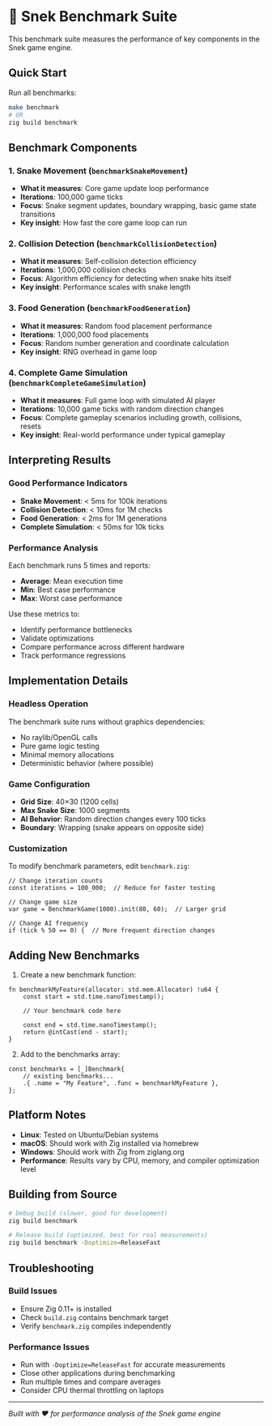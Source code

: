 # 🐍 Snek Benchmark Suite

This benchmark suite measures the performance of key components in the Snek game engine.

## Quick Start

Run all benchmarks:
```bash
make benchmark
# OR
zig build benchmark
```

## Benchmark Components

### 1. Snake Movement (`benchmarkSnakeMovement`)
- **What it measures**: Core game update loop performance
- **Iterations**: 100,000 game ticks
- **Focus**: Snake segment updates, boundary wrapping, basic game state transitions
- **Key insight**: How fast the core game loop can run

### 2. Collision Detection (`benchmarkCollisionDetection`)  
- **What it measures**: Self-collision detection efficiency
- **Iterations**: 1,000,000 collision checks
- **Focus**: Algorithm efficiency for detecting when snake hits itself
- **Key insight**: Performance scales with snake length

### 3. Food Generation (`benchmarkFoodGeneration`)
- **What it measures**: Random food placement performance
- **Iterations**: 1,000,000 food placements
- **Focus**: Random number generation and coordinate calculation
- **Key insight**: RNG overhead in game loop

### 4. Complete Game Simulation (`benchmarkCompleteGameSimulation`)
- **What it measures**: Full game loop with simulated AI player
- **Iterations**: 10,000 game ticks with random direction changes
- **Focus**: Complete gameplay scenarios including growth, collisions, resets
- **Key insight**: Real-world performance under typical gameplay

## Interpreting Results

### Good Performance Indicators
- **Snake Movement**: < 5ms for 100k iterations
- **Collision Detection**: < 10ms for 1M checks  
- **Food Generation**: < 2ms for 1M generations
- **Complete Simulation**: < 50ms for 10k ticks

### Performance Analysis
Each benchmark runs 5 times and reports:
- **Average**: Mean execution time
- **Min**: Best case performance  
- **Max**: Worst case performance

Use these metrics to:
- Identify performance bottlenecks
- Validate optimizations
- Compare performance across different hardware
- Track performance regressions

## Implementation Details

### Headless Operation
The benchmark suite runs without graphics dependencies:
- No raylib/OpenGL calls
- Pure game logic testing
- Minimal memory allocations
- Deterministic behavior (where possible)

### Game Configuration
- **Grid Size**: 40×30 (1200 cells)
- **Max Snake Size**: 1000 segments
- **AI Behavior**: Random direction changes every 100 ticks
- **Boundary**: Wrapping (snake appears on opposite side)

### Customization
To modify benchmark parameters, edit `benchmark.zig`:

```zig
// Change iteration counts
const iterations = 100_000;  // Reduce for faster testing

// Change game size  
var game = BenchmarkGame(1000).init(80, 60);  // Larger grid

// Change AI frequency
if (tick % 50 == 0) {  // More frequent direction changes
```

## Adding New Benchmarks

1. Create a new benchmark function:
```zig
fn benchmarkMyFeature(allocator: std.mem.Allocator) !u64 {
    const start = std.time.nanoTimestamp();
    
    // Your benchmark code here
    
    const end = std.time.nanoTimestamp();
    return @intCast(end - start);
}
```

2. Add to the benchmarks array:
```zig
const benchmarks = [_]Benchmark{
    // existing benchmarks...
    .{ .name = "My Feature", .func = benchmarkMyFeature },
};
```

## Platform Notes

- **Linux**: Tested on Ubuntu/Debian systems
- **macOS**: Should work with Zig installed via homebrew
- **Windows**: Should work with Zig from ziglang.org
- **Performance**: Results vary by CPU, memory, and compiler optimization level

## Building from Source

```bash
# Debug build (slower, good for development)
zig build benchmark

# Release build (optimized, best for real measurements)  
zig build benchmark -Doptimize=ReleaseFast
```

## Troubleshooting

### Build Issues
- Ensure Zig 0.11+ is installed
- Check `build.zig` contains benchmark target
- Verify `benchmark.zig` compiles independently

### Performance Issues
- Run with `-Doptimize=ReleaseFast` for accurate measurements
- Close other applications during benchmarking
- Run multiple times and compare averages
- Consider CPU thermal throttling on laptops

---

*Built with ❤️ for performance analysis of the Snek game engine*